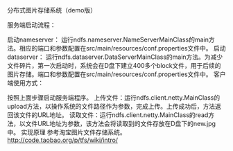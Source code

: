 分布式图片存储系统（demo版）

服务端启动流程：

启动nameserver： 运行ndfs.nameserver.NameServerMainClass的main方法。相应的端口和参数配置在src/main/resources/conf.properties文件中。
启动dataserver： 运行ndfs.dataserver.DataServerMainClass的main方法。为减少文件碎片，第一次启动时，系统会在D盘下建立400多个block文件，用于后续的图片存储。端口和参数配置在src/main/resources/conf.properties文件中。
客户端使用方式：

按照上面步骤启动服务端程序。
上传文件：运行ndfs.client.netty.MainClass的upload方法，以操作系统的文件路径作为参数，完成上传。上传成功后，方法返回该文件的URL地址。
读取文件：运行ndfs.client.netty.MainClass的read方法，以文件URL地址为参数，该方法会将读取到的文件存放在D盘下的new.jpg中。
实现原理 参考淘宝图片文件存储系统。http://code.taobao.org/p/tfs/wiki/intro/
